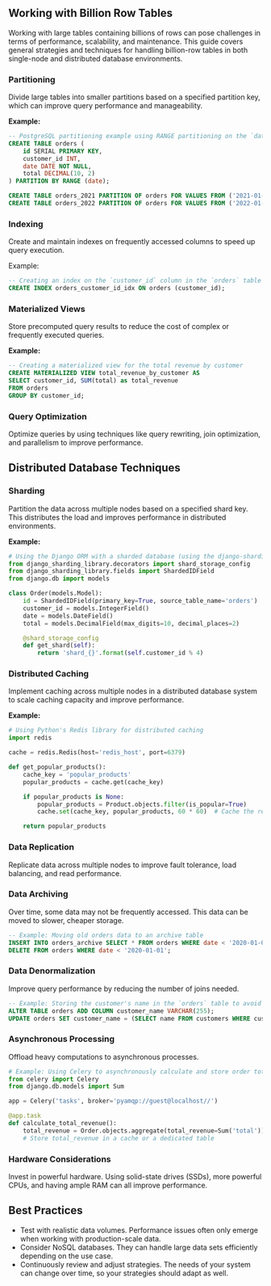 ## Working with Billion Row Tables

Working with large tables containing billions of rows can pose challenges in terms of performance, scalability, and maintenance. This guide covers general strategies and techniques for handling billion-row tables in both single-node and distributed database environments.

### Partitioning

Divide large tables into smaller partitions based on a specified partition key, which can improve query performance and manageability.

**Example:**

```sql
-- PostgreSQL partitioning example using RANGE partitioning on the `date` column
CREATE TABLE orders (
    id SERIAL PRIMARY KEY,
    customer_id INT,
    date DATE NOT NULL,
    total DECIMAL(10, 2)
) PARTITION BY RANGE (date);

CREATE TABLE orders_2021 PARTITION OF orders FOR VALUES FROM ('2021-01-01') TO ('2022-01-01');
CREATE TABLE orders_2022 PARTITION OF orders FOR VALUES FROM ('2022-01-01') TO ('2023-01-01');
```

### Indexing

Create and maintain indexes on frequently accessed columns to speed up query execution.

Example:

```sql
-- Creating an index on the `customer_id` column in the `orders` table
CREATE INDEX orders_customer_id_idx ON orders (customer_id);
```

### Materialized Views

Store precomputed query results to reduce the cost of complex or frequently executed queries.

**Example:**

```sql
-- Creating a materialized view for the total revenue by customer
CREATE MATERIALIZED VIEW total_revenue_by_customer AS
SELECT customer_id, SUM(total) as total_revenue
FROM orders
GROUP BY customer_id;
```

### Query Optimization

Optimize queries by using techniques like query rewriting, join optimization, and parallelism to improve performance.

## Distributed Database Techniques

### Sharding

Partition the data across multiple nodes based on a specified shard key. This distributes the load and improves performance in distributed environments.

**Example:**

```python
# Using the Django ORM with a sharded database (using the django-sharding-library)
from django_sharding_library.decorators import shard_storage_config
from django_sharding_library.fields import ShardedIDField
from django.db import models

class Order(models.Model):
    id = ShardedIDField(primary_key=True, source_table_name='orders')
    customer_id = models.IntegerField()
    date = models.DateField()
    total = models.DecimalField(max_digits=10, decimal_places=2)

    @shard_storage_config
    def get_shard(self):
        return 'shard_{}'.format(self.customer_id % 4)
```

### Distributed Caching

Implement caching across multiple nodes in a distributed database system to scale caching capacity and improve performance.

**Example:**

```python
# Using Python's Redis library for distributed caching
import redis

cache = redis.Redis(host='redis_host', port=6379)

def get_popular_products():
    cache_key = 'popular_products'
    popular_products = cache.get(cache_key)

    if popular_products is None:
        popular_products = Product.objects.filter(is_popular=True)
        cache.set(cache_key, popular_products, 60 * 60)  # Cache the results for 1 hour

    return popular_products
```

### Data Replication

Replicate data across multiple nodes to improve fault tolerance, load balancing, and read performance.

### Data Archiving

Over time, some data may not be frequently accessed. This data can be moved to slower, cheaper storage.

```sql
-- Example: Moving old orders data to an archive table
INSERT INTO orders_archive SELECT * FROM orders WHERE date < '2020-01-01';
DELETE FROM orders WHERE date < '2020-01-01';
```

### Data Denormalization

Improve query performance by reducing the number of joins needed.

```sql
-- Example: Storing the customer's name in the `orders` table to avoid a join
ALTER TABLE orders ADD COLUMN customer_name VARCHAR(255);
UPDATE orders SET customer_name = (SELECT name FROM customers WHERE customers.id = orders.customer_id);
```

### Asynchronous Processing

Offload heavy computations to asynchronous processes.

```python
# Example: Using Celery to asynchronously calculate and store order totals
from celery import Celery
from django.db.models import Sum

app = Celery('tasks', broker='pyamqp://guest@localhost//')

@app.task
def calculate_total_revenue():
    total_revenue = Order.objects.aggregate(total_revenue=Sum('total'))['total_revenue']
    # Store total_revenue in a cache or a dedicated table
```

### Hardware Considerations

Invest in powerful hardware. Using solid-state drives (SSDs), more powerful CPUs, and having ample RAM can all improve performance.

## Best Practices

- Test with realistic data volumes. Performance issues often only emerge when working with production-scale data.
- Consider NoSQL databases. They can handle large data sets efficiently depending on the use case.
- Continuously review and adjust strategies. The needs of your system can change over time, so your strategies should adapt as well.

